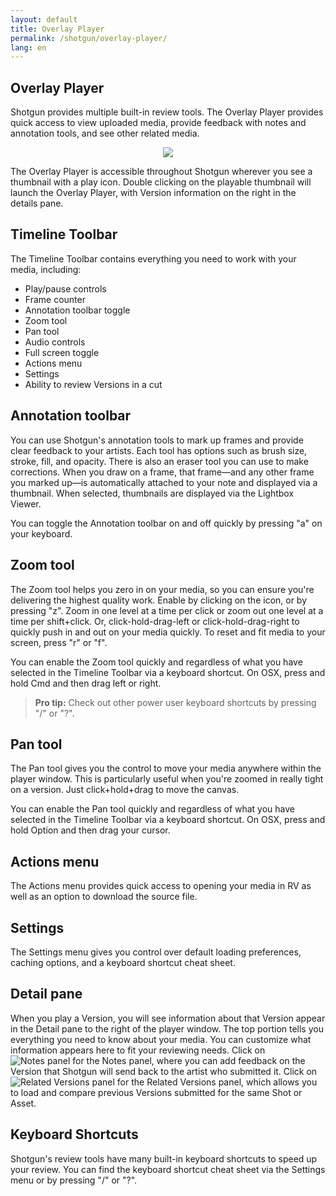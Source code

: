 ```yaml
---
layout: default
title: Overlay Player
permalink: /shotgun/overlay-player/
lang: en
---
```


## Overlay Player

Shotgun provides multiple built-in review tools. The Overlay Player provides quick access to view uploaded media, provide feedback with notes and annotation tools, and see other related media.

<center>
  <img class="alwaysThinglink" style="max-width:100%" src="//cdn.thinglink.me/api/image/903809098108108802/1024/10/scaletowidth#tl-903809098108108802;1043138249'"><script async="" charset="utf-8" src="//cdn.thinglink.me/jse/embed.js"></script>
</center>

The Overlay Player is accessible throughout Shotgun wherever you see a thumbnail with a play icon. Double clicking on the playable thumbnail will launch the Overlay Player, with Version information on the right in the details pane.

## Timeline Toolbar

The Timeline Toolbar contains everything you need to work with your media, including:

* Play/pause controls
* Frame counter
* Annotation toolbar toggle
* Zoom tool
* Pan tool
* Audio controls
* Full screen toggle
* Actions menu
* Settings
* Ability to review Versions in a cut

## Annotation toolbar

You can use Shotgun's annotation tools to mark up frames and provide clear feedback to your artists. Each tool has options such as brush size, stroke, fill, and opacity. There is also an eraser tool you can use to make corrections. When you draw on a frame, that frame—and any other frame you marked up—is automatically attached to your note and displayed via a thumbnail. When selected, thumbnails are displayed via the Lightbox Viewer.

You can toggle the Annotation toolbar on and off quickly by pressing "a" on your keyboard.

## Zoom tool

The Zoom tool helps you zero in on your media, so you can ensure you're delivering the highest quality work. Enable by clicking on the icon, or by pressing "z". Zoom in one level at a time per click or zoom out one level at a time per shift+click. Or, click-hold-drag-left or click-hold-drag-right to quickly push in and out on your media quickly. To reset and fit media to your screen, press "r" or "f".

You can enable the Zoom tool quickly and regardless of what you have selected in the Timeline Toolbar via a keyboard shortcut. On OSX, press and hold Cmd and then drag left or right.

>**Pro tip:** Check out other power user keyboard shortcuts by pressing "/" or "?".

## Pan tool

The Pan tool gives you the control to move your media anywhere within the player window. This is particularly useful when you're zoomed in really tight on a version. Just click+hold+drag to move the canvas.

You can enable the Pan tool quickly and regardless of what you have selected in the Timeline Toolbar via a keyboard shortcut. On OSX, press and hold Option and then drag your cursor.

## Actions menu

The Actions menu provides quick access to opening your media in RV as well as an option to download the source file.

## Settings

The Settings menu gives you control over default loading preferences, caching options, and a keyboard shortcut cheat sheet.

## Detail pane

When you play a Version, you will see information about that Version appear in the Detail pane to the right of the player window. The top portion tells you everything you need to know about your media. You can customize what information appears here to fit your reviewing needs. Click on ![Notes panel](https://sabsky.github.io/docs-test/images/notes_panel.png) for the Notes panel, where you can add feedback on the Version that Shotgun will send back to the artist who submitted it. Click on ![Related Versions panel](https://sabsky.github.io/docs-test/images/related_versions.png) for the Related Versions panel, which allows you to load and compare previous Versions submitted for the same Shot or Asset.

## Keyboard Shortcuts

Shotgun's review tools have many built-in keyboard shortcuts to speed up your review. You can find the keyboard shortcut cheat sheet via the Settings menu or by pressing "/" or "?".
